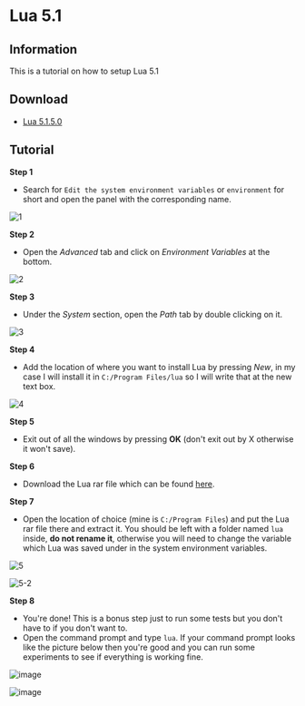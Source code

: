 # Lua 5.1
## Information
This is a tutorial on how to setup Lua 5.1
## Download
- [Lua 5.1.5.0](https://github.com/Exunys/Lua-5.1/releases/download/lua/Lua.5.1.5.0.rar)
## Tutorial
**Step 1**
- Search for `Edit the system environment variables` or `environment` for short and open the panel with the corresponding name.

![1](https://user-images.githubusercontent.com/76539058/165562667-94c4d143-0a96-420b-8b8d-fa54d32a489d.png)

**Step 2**

- Open the *Advanced* tab and click on *Environment Variables* at the bottom.

![2](https://user-images.githubusercontent.com/76539058/165563437-2e188c62-9996-4d0a-86d4-8053dcb8544e.png)

**Step 3**

- Under the *System* section, open the *Path* tab by double clicking on it.

![3](https://user-images.githubusercontent.com/76539058/165564187-322b139a-cc86-4eab-8203-561145969816.png)

**Step 4**

- Add the location of where you want to install Lua by pressing *New*, in my case I will install it in `C:/Program Files/lua` so I will write that at the new text box.

![4](https://user-images.githubusercontent.com/76539058/165565241-317b07f1-5745-4556-ba8f-33822e3e8084.png)

**Step 5**

- Exit out of all the windows by pressing **OK** (don't exit out by X otherwise it won't save).

**Step 6**

- Download the Lua rar file which can be found [here](https://github.com/Exunys/Lua-5.1/releases/tag/lua).

**Step 7**

- Open the location of choice (mine is `C:/Program Files`) and put the Lua rar file there and extract it. You should be left with a folder named `lua` inside, **do not rename it**, otherwise you will need to change the variable which Lua was saved under in the system environment variables.

![5](https://user-images.githubusercontent.com/76539058/165571921-989a260c-c572-4a3c-8d0b-cb528670f640.png)

![5-2](https://user-images.githubusercontent.com/76539058/165571934-31ad46bf-9132-4f43-87bd-4ea9eddf07a4.png)

**Step 8**

- You're done! This is a bonus step just to run some tests but you don't have to if you don't want to.
- Open the command prompt and type `lua`. If your command prompt looks like the picture below then you're good and you can run some experiments to see if everything is working fine.

![image](https://user-images.githubusercontent.com/76539058/165573179-03a4e6f1-4356-46c6-9a2b-ba121abd15c3.png)

![image](https://user-images.githubusercontent.com/76539058/165574958-addd9fd7-54b7-48e7-b527-2750080cd97a.png)
